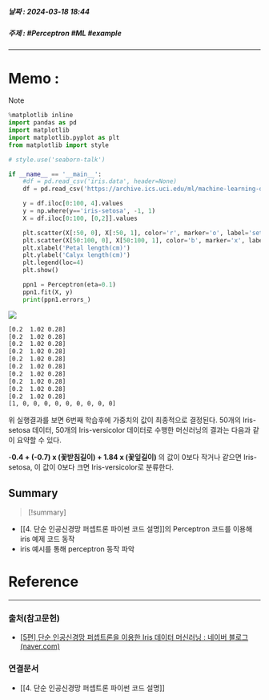 ##### 날짜 : 2024-03-18 18:44
##### 주제 : #Perceptron #ML #example
---
# Memo :
>[!note]

```python
%matplotlib inline
import pandas as pd
import matplotlib
import matplotlib.pyplot as plt
from matplotlib import style

# style.use('seaborn-talk')

if __name__ == '__main__':
    #df = pd.read_csv('iris.data', header=None)
    df = pd.read_csv('https://archive.ics.uci.edu/ml/machine-learning-databases/iris/iris.data', header=None)

    y = df.iloc[0:100, 4].values
    y = np.where(y=='iris-setosa', -1, 1)
    X = df.iloc[0:100, [0,2]].values

    plt.scatter(X[:50, 0], X[:50, 1], color='r', marker='o', label='setosa')
    plt.scatter(X[50:100, 0], X[50:100, 1], color='b', marker='x', label='versicolor')
    plt.xlabel('Petal length(cm)')
    plt.ylabel('Calyx length(cm)')
    plt.legend(loc=4)
    plt.show()

    ppn1 = Perceptron(eta=0.1)
    ppn1.fit(X, y)
    print(ppn1.errors_)

```

![](https://i.imgur.com/qREho0D.png)
```bash
[0.2  1.02 0.28]
[0.2  1.02 0.28]
[0.2  1.02 0.28]
[0.2  1.02 0.28]
[0.2  1.02 0.28]
[0.2  1.02 0.28]
[0.2  1.02 0.28]
[0.2  1.02 0.28]
[0.2  1.02 0.28]
[0.2  1.02 0.28]
[1, 0, 0, 0, 0, 0, 0, 0, 0, 0]
```
위 실행결과를 보면 6번째 학습후에 가중치의 값이 최종적으로 결정된다.
50개의 Iris-setosa 데이터, 50개의 Iris-versicolor 데이터로 수행한 머신러닝의 결과는 다음과 같이 요약할 수 있다.

-**0.4 + (-0.7) x (꽃받침길이) + 1.84 x (꽃잎길이)** 의 값이 0보다 작거나 같으면 Iris-setosa, 이 값이 0보다 크면 Iris-versicolor로 분류한다.
## Summary
>[!summary]
- [[4. 단순 인공신경망 퍼셉트론 파이썬 코드 설명]]의 Perceptron 코드를 이용해 iris 예제 코드 동작
- iris 예시를 통해 perceptron 동작 파악
# Reference
---
### 출처(참고문헌)
- [[5편] 단순 인공신경망 퍼셉트론을 이용한 Iris 데이터 머신러닝 : 네이버 블로그 (naver.com)](https://blog.naver.com/PostView.naver?blogId=samsjang&logNo=220956787180&parentCategoryNo=&categoryNo=87&viewDate=&isShowPopularPosts=false&from=postView)
### 연결문서
- [[4. 단순 인공신경망 퍼셉트론 파이썬 코드 설명]]